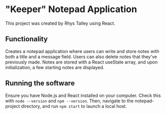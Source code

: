 # "Keeper" Notepad Application

This project was created by Rhys Talley using React.

## Functionality

Creates a notepad application where users can write and store notes with both a title and a message field. Users can also delete notes that they've previously made. Notes are stored with a React useState array, and upon initialization, a few starting notes are displayed.

## Running the software

Ensure you have Node.js and React installed on your computer. Check this with  `node --version` and `npm --version`. Then, navigate to the notepad-project directory, and run `npm start` to launch a local host.
